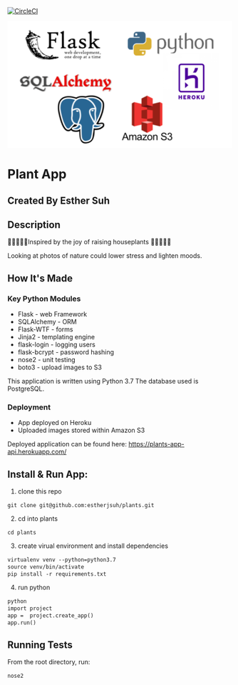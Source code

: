[![CircleCI](https://app.circleci.com/pipelines/github/estherjsuh/plants?style=svg)](https://app.circleci.com/pipelines/github/estherjsuh/plants)


![alt text](https://github.com/estherjsuh/plants/blob/master/static/technologies.png)


# Plant App

## Created By Esther Suh

## Description
🌱🍃🌿🌱🌵Inspired by the joy of raising houseplants 🌱🍃🌿🌱🌵

Looking at photos of nature could lower stress and lighten moods.

## How It's Made
### Key Python Modules
 - Flask - web Framework
 - SQLAlchemy - ORM
 - Flask-WTF - forms
 - Jinja2 - templating engine
 - flask-login - logging users
 - flask-bcrypt - password hashing
 - nose2 - unit testing
 - boto3 - upload images to S3

This application is written using Python 3.7 The database used is PostgreSQL.

### Deployment
 - App deployed on Heroku
 - Uploaded images stored within Amazon S3

Deployed application can be found here: https://plants-app-api.herokuapp.com/


## Install & Run App:
1. clone this repo
```
git clone git@github.com:estherjsuh/plants.git
```

2. cd into plants
```
cd plants
```

3. create virual environment and install dependencies
```
virtualenv venv --python=python3.7
source venv/bin/activate
pip install -r requirements.txt
```

4. run python
```
python
import project
app =  project.create_app()
app.run()
```

## Running Tests
From the root directory, run:
```
nose2
```
